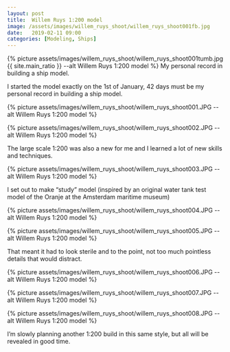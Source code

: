 ```yaml
---
layout: post
title:  Willem Ruys 1:200 model
image: /assets/images/willem_ruys_shoot/willem_ruys_shoot001fb.jpg
date:   2019-02-11 09:00
categories: [Modeling, Ships]
---
```

{% picture assets/images/willem_ruys_shoot/willem_ruys_shoot001tumb.jpg {{ site.main_ratio }} --alt Willem Ruys 1:200 model %}
My personal record in building a ship model.

<!--more-->
I started the model exactly on the 1st of January, 42 days must be my personal record in building a ship model.

{% picture assets/images/willem_ruys_shoot/willem_ruys_shoot001.JPG --alt Willem Ruys 1:200 model %}

{% picture assets/images/willem_ruys_shoot/willem_ruys_shoot002.JPG --alt Willem Ruys 1:200 model %}

The large scale 1:200 was also a new for me and I learned a lot of new skills and techniques.

{% picture assets/images/willem_ruys_shoot/willem_ruys_shoot003.JPG --alt Willem Ruys 1:200 model %}

I set out to make “study” model (inspired by an original water tank test model of the Oranje at the Amsterdam maritime museum)

{% picture assets/images/willem_ruys_shoot/willem_ruys_shoot004.JPG --alt Willem Ruys 1:200 model %}

{% picture assets/images/willem_ruys_shoot/willem_ruys_shoot005.JPG --alt Willem Ruys 1:200 model %}

That meant it had to look sterile and to the point, not too much pointless details that would distract.

{% picture assets/images/willem_ruys_shoot/willem_ruys_shoot006.JPG --alt Willem Ruys 1:200 model %}

{% picture assets/images/willem_ruys_shoot/willem_ruys_shoot007.JPG --alt Willem Ruys 1:200 model %}

{% picture assets/images/willem_ruys_shoot/willem_ruys_shoot008.JPG --alt Willem Ruys 1:200 model %}

I’m slowly planning another 1:200 build in this same style, but all will be revealed in good time.




